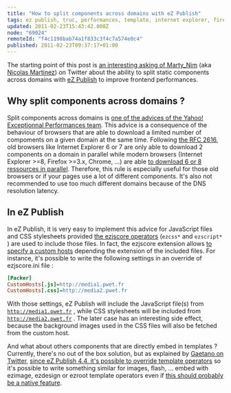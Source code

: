 ```yaml
---
title: "How to split components across domains with eZ Publish"
tags: ez publish, truc, performances, template, internet explorer, firefox
updated: 2011-02-23T15:43:42.000Z
node: "69024"
remoteId: "f4c1198bab74a1f833c3f4c7a574e0c4"
published: 2011-02-23T09:37:17+01:00
---
```


﻿The starting point of this post is [an interesting asking of Marty_Nim](http://twitter.com/MartY_NiM/status/39783968240971776) (aka [Nicolas Martinez](http://www.nicolas-martinez.info/)) on Twitter about the ability to split static components across domains with [eZ Publish](/tag/ez-publish) to improve frontend performances.


## Why split components across domains ?


Split components across domains is [one of the advices of the Yahoo! Exceptionnal Performances team](http://developer.yahoo.com/performance/rules.html#split). This advice is a consequence of the behaviour of browsers that are able to download a limited number of compoments on a given domain at the same time. Following [the RFC 2616](http://www.w3.org/Protocols/rfc2616/rfc2616-sec8.html#sec8.1.4), old browsers like Internet Explorer 6 or 7 are only able to download 2 components on a domain in parallel while modern browsers (Internet Explorer &gt;=8, Firefox &gt;=3.x, Chrome, ...) are able [to download 6 or 8 ressources in parallel](http://www.stevesouders.com/blog/2008/03/20/roundup-on-parallel-connections/). Therefore, this rule is especially useful for those old browsers or if your pages use a lot of different components. It's also not recommended to use too much different domains because of the DNS resolution latency.


## In eZ Publish


In eZ Publish, it is very easy to implement this advice for JavaScript files and CSS stylesheets provided [the ezjscore operators](http://share.ez.no/learn/ez-publish/ezjscore-ez-publish-javascript-and-ajax-framework/) (<code>ezcss*</code>
 and <code>ezscript*</code>
) are used to include those files. In fact, the ezjscore extension allows [to specify a custom hosts](http://doc.ez.no/Extensions/eZ-JS-Core/Settings#eztoc113939_2_8) depending the extension of the included files. For instance, it's possible to write the following settings in an override of ezjscore.ini file :

``` ini
[Packer]
CustomHosts[.js]=http://media1.pwet.fr
CustomHosts[.css]=http://media2.pwet.fr
```


With those settings, eZ Publish will include the JavaScript file(s) from <code>http://media1.pwet.fr</code>
, while CSS stylesheets will be included from <code>http://media2.pwet.fr</code>
. The later case has an interesting side effect, because the background images used in the CSS files will also be fetched from the custom host.

And what about others components that are directly embed in templates ? Currently, there's no out of the box solution, but as explained by [Gaetano on Twitter](http://twitter.com/gggeek/status/40067054245519360), [since eZ Publish 4.4, it's possible to override template operators](/post/how-to-override-a-default-ez-publish-template-operator) so it's possible to write something similar for images, flash, ... embed with ezimage, ezdesign or ezroot template operators even if [this should probably be a native feature](http://issues.ez.no/18036).

